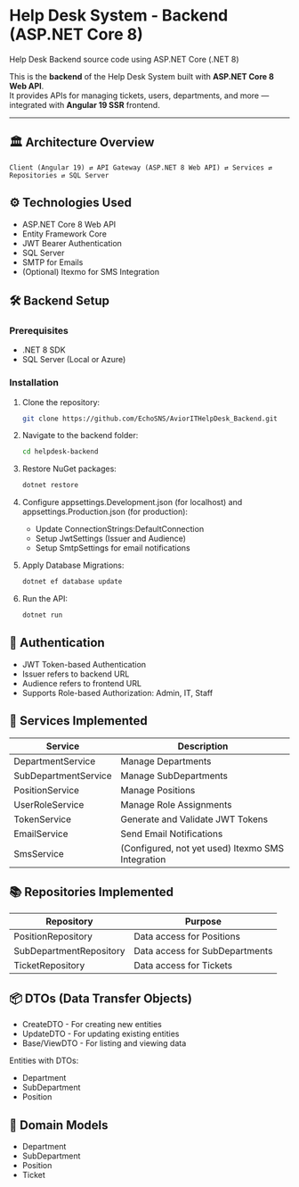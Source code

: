 # Help Desk System - Backend (ASP.NET Core 8)

Help Desk Backend source code using ASP.NET Core (.NET 8)

This is the **backend** of the Help Desk System built with **ASP.NET Core 8 Web API**.  
It provides APIs for managing tickets, users, departments, and more — integrated with **Angular 19 SSR** frontend.

---

## 🏛️ Architecture Overview

```plaintext
Client (Angular 19) ⇄ API Gateway (ASP.NET 8 Web API) ⇄ Services ⇄ Repositories ⇄ SQL Server
```

## ⚙️ Technologies Used

- ASP.NET Core 8 Web API
- Entity Framework Core
- JWT Bearer Authentication
- SQL Server
- SMTP for Emails
- (Optional) Itexmo for SMS Integration

## 🛠️ Backend Setup

### Prerequisites
- .NET 8 SDK
- SQL Server (Local or Azure)

### Installation
1. Clone the repository:
   ```bash
   git clone https://github.com/EchoSNS/AviorITHelpDesk_Backend.git
   ```

2. Navigate to the backend folder:
   ```bash
   cd helpdesk-backend
   ```

3. Restore NuGet packages:
   ```bash
   dotnet restore
   ```

4. Configure appsettings.Development.json (for localhost) and appsettings.Production.json (for production):
   - Update ConnectionStrings:DefaultConnection
   - Setup JwtSettings (Issuer and Audience)
   - Setup SmtpSettings for email notifications

5. Apply Database Migrations:
   ```bash
   dotnet ef database update
   ```

6. Run the API:
   ```bash
   dotnet run
   ```

## 🔐 Authentication

- JWT Token-based Authentication
- Issuer refers to backend URL
- Audience refers to frontend URL
- Supports Role-based Authorization: Admin, IT, Staff

## 🧩 Services Implemented

| Service | Description |
|---------|-------------|
| DepartmentService | Manage Departments |
| SubDepartmentService | Manage SubDepartments |
| PositionService | Manage Positions |
| UserRoleService | Manage Role Assignments |
| TokenService | Generate and Validate JWT Tokens |
| EmailService | Send Email Notifications |
| SmsService | (Configured, not yet used) Itexmo SMS Integration |

## 📚 Repositories Implemented

| Repository | Purpose |
|------------|---------|
| PositionRepository | Data access for Positions |
| SubDepartmentRepository | Data access for SubDepartments |
| TicketRepository | Data access for Tickets |

## 📦 DTOs (Data Transfer Objects)

- CreateDTO - For creating new entities
- UpdateDTO - For updating existing entities
- Base/ViewDTO - For listing and viewing data

Entities with DTOs:
- Department
- SubDepartment
- Position

## 📂 Domain Models

- Department
- SubDepartment
- Position
- Ticket
